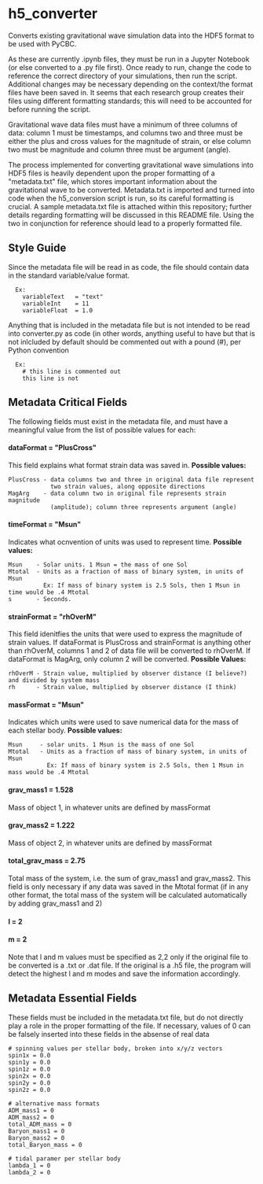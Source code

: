 # h5_converter
Converts existing gravitational wave simulation data into the HDF5 format to be used with PyCBC.

As these are currently .ipynb files, they must be run in a Jupyter Notebook (or else converted to a .py file first). Once ready to run, change the code to reference the correct directory of your simulations, then run the script. Additional changes may be necessary depending on the context/the format files have been saved in. It seems that each research group creates their files using different formatting standards; this will need to be accounted for before running the script.

Gravitational wave data files must have a minimum of three columns of data: column 1 must be timestamps, and columns two and three must be either the plus and cross values for the magnitude of strain, or else column two must be magnitude and column three must be argument (angle).

The process implemented for converting gravitational wave simulations into HDF5 files is heavily dependent upon the proper formatting of a "metadata.txt" file, which stores important information about the gravitational wave to be converted. Metadata.txt is imported and turned into code when the h5_conversion script is run, so its careful formatting is crucial. A sample metadata.txt file is attached within this repository; further details regarding formatting will be discussed in this README file. Using the two in conjunction for reference should lead to a properly formatted file. 

## Style Guide

Since the metadata file will be read in as code, the file should contain data in the standard variable/value format. 
```
  Ex: 
    variableText   = "text"
    variableInt    = 11
    variableFloat  = 1.0
```    
Anything that is included in the metadata file but is not intended to be read into converter.py as code (in other words, anything useful to have but that is not inlcluded by default should be commented out with a pound (#), per Python convention
```
  Ex:
    # this line is commented out
    this line is not
```
## Metadata Critical Fields
The following fields must exist in the metadata file, and must have a meaningful value from the list of possible values for each:

#### dataFormat = "PlusCross"
This field explains what format strain data was saved in. **Possible values:** 
```
PlusCross - data columns two and three in original data file represent 
            two strain values, along opposite directions
MagArg    - data column two in original file represents strain magnitude
            (amplitude); column three represents argument (angle)
```
#### timeFormat = "Msun"
Indicates what ocnvention of units was used to represent time. **Possible values:**
```
Msun    - Solar units. 1 Msun = the mass of one Sol
Mtotal  - Units as a fraction of mass of binary system, in units of Msun
          Ex: If mass of binary system is 2.5 Sols, then 1 Msun in time would be .4 Mtotal
s       - Seconds.
```
#### strainFormat = "rhOverM"
This field idenitfies the units that were used to express the magnitude of strain values. If dataFormat is PlusCross and strainFormat is anything other than rhOverM, columns 1 and 2 of data file will be converted to rhOverM. If dataFormat is MagArg, only column 2 will be converted. **Possible Values:**
```
rhOverM - Strain value, multiplied by observer distance (I believe?) and divided by system mass
rh      - Strain value, multiplied by observer distance (I think)
```
#### massFormat = "Msun"
Indicates which units were used to save numerical data for the mass of each stellar body. **Possible values:**
```
Msun     - solar units. 1 Msun is the mass of one Sol
Mtotal   - Units as a fraction of mass of binary system, in units of Msun
           Ex: If mass of binary system is 2.5 Sols, then 1 Msun in mass would be .4 Mtotal
```
#### grav_mass1 = 1.528
Mass of object 1, in whatever units are defined by massFormat

#### grav_mass2 = 1.222
Mass of object 2, in whatever units are defined by massFormat

#### total_grav_mass = 2.75
Total mass of the system, i.e. the sum of grav_mass1 and grav_mass2. This field is only necessary if any data was saved in the Mtotal format (if in any other format, the total mass of the system will be calculated automatically by adding grav_mass1 and 2) 

#### l = 2
#### m = 2

Note that l and m values must be specified as 2,2 only if the original file to be converted is a .txt or .dat file. If the original is a .h5 file, the program will detect the highest l and m modes and save the information accordingly.

## Metadata Essential Fields
These fields must be included in the metadata.txt file, but do not directly play a role in the proper formatting of the file. If necessary, values of 0 can be falsely inserted into these fields in the absense of real data
```
# spinning values per stellar body, broken into x/y/z vectors
spin1x = 0.0 
spin1y = 0.0 
spin1z = 0.0 
spin2x = 0.0 
spin2y = 0.0 
spin2z = 0.0

# alternative mass formats
ADM_mass1 = 0
ADM_mass2 = 0
total_ADM_mass = 0
Baryon_mass1 = 0
Baryon_mass2 = 0
total_Baryon_mass = 0

# tidal paramer per stellar body
lambda_1 = 0
lambda_2 = 0
```
